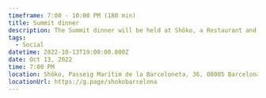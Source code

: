 ```yaml
---
timeframe: 7:00 - 10:00 PM (180 min)
title: Summit dinner
description: The Summit dinner will be held at Shôko, a Restaurant and Lounge Club.
tags:
  - Social
datetime: 2022-10-13T19:00:00.000Z
date: Oct 13, 2022
time: 7:00 PM
location: Shôko, Passeig Marítim de la Barceloneta, 36, 08005 Barcelona, Spain
locationUrl: https://g.page/shokobarcelona
---
```

